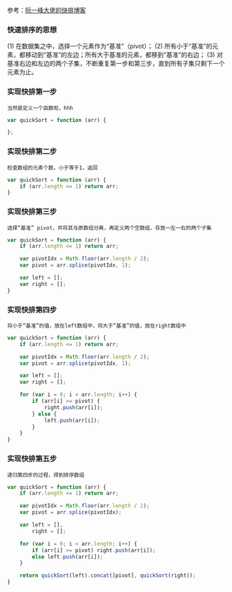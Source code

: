 参考：[阮一峰大佬的快排博客](http://www.ruanyifeng.com/blog/2011/04/quicksort_in_javascript.html)
### 快速排序的思想
(1) 在数据集之中，选择一个元素作为“基准”（pivot）；
(2) 所有小于“基准”的元素，都移动到“基准”的左边；所有大于基准的元素，都移到“基准”的右边；
(3) 对基准右边和左边的两个子集，不断重复第一步和第三步，直到所有子集只剩下一个元素为止。

### 实现快排第一步
`当然是定义一个函数啦，hhh`
```js
var quickSort = function (arr) {

};
```

### 实现快排第二步
`检查数组的元素个数，小于等于1，返回`
```js
var quickSort = function (arr) {
    if (arr.length <= 1) return arr;
}
```

### 实现快排第三步
`选择“基准” pivot，并将其与原数组分离，再定义两个空数组，存放一左一右的两个子集`
```js
var quickSort = function (arr) {
    if (arr.length <= 1) return arr;

    var pivotIdx = Math.floor(arr.length / 2);
    var pivot = arr.splice(pivotIdx, 1);

    var left = [];
    var right = [];
}
```

### 实现快排第四步
`将小于“基准”的值，放在left数组中，将大于“基准”的值，放在right数组中`
```js
var quickSort = function (arr) {
    if (arr.length <= 1) return arr;

    var pivotIdx = Math.floor(arr.length / 2);
    var pivot = arr.splice(pivotIdx, 1);

    var left = [];
    var right = [];

    for (var i = 0; i < arr.length; i++) {
        if (arr[i] >= pivot) {
            right.push(arr[i]);
        } else {
            left.push(arr[i]);
        }
    }
}
```

### 实现快排第五步
`递归第四步的过程，得到排序数组`
```js
var quickSort = function (arr) {
    if (arr.length <= 1) return arr;

    var pivotIdx = Math.floor(arr.length / 2);
    var pivot = arr.splice(pivotIdx);

    var left = [],
        right = [];

    for (var i = 0; i < arr.length; i++) {
        if (arr[i] >= pivot) right.push(arr[i]);
        else left.push(arr[i]);
    }

    return quickSort(left).concat([pivot], quickSort(right));
}
```
